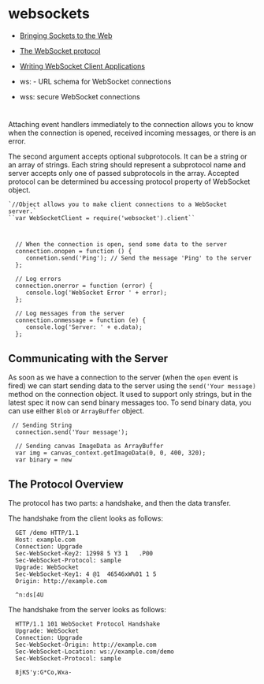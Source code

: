 # websockets

 * [Bringing Sockets to the Web](https://www.html5rocks.com/en/tutorials/websockets/basics/)
 * [The WebSocket protocol](https://tools.ietf.org/html/draft-ietf-hybi-thewebsocketprotocol-03#page-13)
 * [Writing WebSocket Client Applications](https://developer.mozilla.org/en-US/docs/Web/API/WebSockets_API/Writing_WebSocket_client_applications)

 * ws: - URL schema for WebSocket connections
 * wss: secure WebSocket connections
 
 #
 
 Attaching event handlers immediately to the connection allows you to know when the connection is opened, received incoming messages, or there is an error.
 
 The second argument accepts optional subprotocols.  It can be a string or an array of strings.  Each string should represent a subprotocol name and server accepts only one of passed subprotocols in the array.  Accepted protocol can be determined bu accessing protocol property of WebSocket object.
 
    `//Object allows you to make client connections to a WebSocket server.`
    ``var WebSocketClient = require('websocket').client``

 # 
 
      // When the connection is open, send some data to the server
      connection.onopen = function () {
         connetion.send('Ping'); // Send the message 'Ping' to the server
      };
      
      // Log errors
      connection.onerror = function (error) {
         console.log('WebSocket Error ' + error);
      };
      
      // Log messages from the server
      connection.onmessage = function (e) {
         console.log('Server: ' + e.data);
      };

 
 
 
## Communicating with the Server
As soon as we have a connection to the server (when the `open` event is fired) we can start sending data to the server using the `send('Your message)` method on the connection object.  It used to support only strings, but in the latest spec it now can send binary messages too.  To send binary data, you can use either `Blob` or `ArrayBuffer` object.

     // Sending String
      connection.send('Your message');
      
      // Sending canvas ImageData as ArrayBuffer
      var img = canvas_context.getImageData(0, 0, 400, 320);
      var binary = new 


## The Protocol Overview
The protocol has two parts: a handshake, and then the data transfer.

The handshake from the client looks as follows:
     
      GET /demo HTTP/1.1
      Host: example.com
      Connection: Upgrade
      Sec-WebSocket-Key2: 12998 5 Y3 1   .P00
      Sec-WebSocket-Protocol: sample
      Upgrade: WebSocket
      Sec-WebSocket-Key1: 4 @1  46546xW%01 1 5
      Origin: http://example.com
      
      ^n:ds[4U
      
 
 The handshake from the server looks as follows:
 
      HTTP/1.1 101 WebSocket Protocol Handshake
      Upgrade: WebSocket
      Connection: Upgrade
      Sec-WebSocket-Origin: http://example.com
      Sec-WebSocket-Location: ws://example.com/demo
      Sec-WebSocket-Protocol: sample
      
      8jKS'y:G*Co,Wxa-
      

